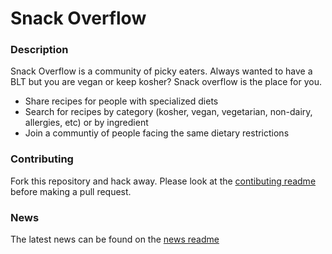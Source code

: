 # Snack Overflow

### Description
Snack Overflow is a community of picky eaters. 
Always wanted to have a BLT but you are vegan or keep kosher? Snack overflow is the place for you.

* Share recipes for people with specialized diets
* Search for recipes by category (kosher, vegan, vegetarian, non-dairy, allergies, etc) or by ingredient
* Join a communtiy of people facing the same dietary restrictions

### Contributing 

Fork this repository and hack away. Please look at the [contibuting readme](contributing.md) before making a pull request.

### News 

The latest news can be found on the [news readme](news.md)

